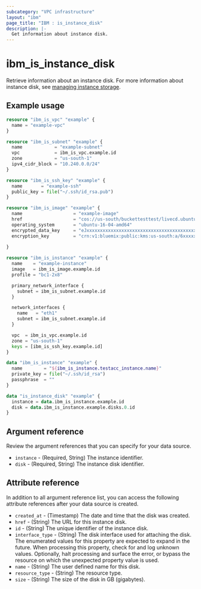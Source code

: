 ```yaml
---
subcategory: "VPC infrastructure"
layout: "ibm"
page_title: "IBM : is_instance_disk"
description: |-
  Get information about instance disk.
---
```


# ibm_is_instance_disk
Retrieve information about an instance disk. For more information about instance disk, see [managing instance storage](https://cloud.ibm.com/docs/vpc?topic=vpc-instance-storage-provisioning).

## Example usage

```terraform
resource "ibm_is_vpc" "example" {
  name = "example-vpc"
}

resource "ibm_is_subnet" "example" {
  name            = "example-subnet"
  vpc             = ibm_is_vpc.example.id
  zone            = "us-south-1"
  ipv4_cidr_block = "10.240.0.0/24"
}

resource "ibm_is_ssh_key" "example" {
  name       = "example-ssh"
  public_key = file("~/.ssh/id_rsa.pub")
}

resource "ibm_is_image" "example" {
  name                   = "example-image"
  href                   = "cos://us-south/buckettesttest/livecd.ubuntu-cpc.azure.vhd"
  operating_system       = "ubuntu-16-04-amd64"
  encrypted_data_key     = "eJxxxxxxxxxxxxxxxxxxxxxxxxxxxxxxxxxxxxxxxxx0="
  encryption_key         = "crn:v1:bluemix:public:kms:us-south:a/6xxxxxxxxxxxxxxx:xxxxxxx-xxxx-xxxx-xxxxxxx:key:dxxxxxx-fxxx-4xxx-9xxx-7xxxxxxxx"
   
}

resource "ibm_is_instance" "example" {
  name    = "example-instance"
  image   = ibm_is_image.example.id
  profile = "bc1-2x8"

  primary_network_interface {
    subnet = ibm_is_subnet.example.id
  }

  network_interfaces {
    name   = "eth1"
    subnet = ibm_is_subnet.example.id
  }

  vpc  = ibm_is_vpc.example.id
  zone = "us-south-1"
  keys = [ibm_is_ssh_key.example.id]
}

data "ibm_is_instance" "example" {
  name        = "${ibm_is_instance.testacc_instance.name}"
  private_key = file("~/.ssh/id_rsa")
  passphrase  = ""
}

data "is_instance_disk" "example" {
  instance = data.ibm_is_instance.example.id
  disk = data.ibm_is_instance.example.disks.0.id
}
```

## Argument reference
Review the argument references that you can specify for your data source. 

- `instance` - (Required, String) The instance identifier.
- `disk` - (Required, String) The instance disk identifier.

## Attribute reference
In addition to all argument reference list, you can access the following attribute references after your data source is created. 

- `created_at` - (Timestamp) The date and time that the disk was created.
- `href` - (String) The URL for this instance disk.
- `id` - (String) The unique identifier of the instance disk.
- `interface_type` - (String) The disk interface used for attaching the disk. The enumerated values for this property are expected to expand in the future. When processing this property, check for and log unknown values. Optionally, halt processing and surface the error, or bypass the resource on which the unexpected property value is used.
- `name` - (String) The user defined name for this disk.
- `resource_type` - (String) The resource type.
- `size` - (String) The size of the disk in GB (gigabytes).
